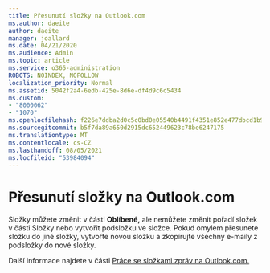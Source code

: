 ```yaml
---
title: Přesunutí složky na Outlook.com
ms.author: daeite
author: daeite
manager: joallard
ms.date: 04/21/2020
ms.audience: Admin
ms.topic: article
ms.service: o365-administration
ROBOTS: NOINDEX, NOFOLLOW
localization_priority: Normal
ms.assetid: 5042f2a4-6edb-425e-8d6e-df4d9c6c5434
ms.custom:
- "8000062"
- "1070"
ms.openlocfilehash: f226e7ddba2d0c5c0bd0e05540b4491f4351e852e477dbcd1b982478481f4642
ms.sourcegitcommit: b5f7da89a650d2915dc652449623c78be6247175
ms.translationtype: MT
ms.contentlocale: cs-CZ
ms.lasthandoff: 08/05/2021
ms.locfileid: "53984094"
---
```

# <a name="move-a-folder-in-outlookcom"></a>Přesunutí složky na Outlook.com

Složky můžete změnit v části **Oblíbené,** ale nemůžete změnit  pořadí složek v části Složky nebo vytvořit podsložku ve složce. Pokud omylem přesunete složku do jiné složky, vytvořte novou složku a zkopírujte všechny e-maily z podsložky do nové složky.
  
Další informace najdete v části [Práce se složkami zpráv na Outlook.com.](https://support.office.com/article/6bb0723a-f39f-4a8d-bb3f-fab5dcc2510a?wt.mc_id=Office_Outlook_com_Alchemy)